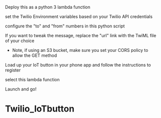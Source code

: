 Deploy this as a python 3 lambda function

set the Twilio Environment variables based on your Twilio API credentials

configure the "to" and "from" numbers in this python script

If you want to tweak the message, replace the "url" link with the TwiML file of your choice
* Note, if using an S3 bucket, make sure you set your CORS policy to allow the GET method

Load up your IoT button in your phone app and follow the instructions to register

select this lambda function

Launch and go!

# Twilio_IoTbutton

